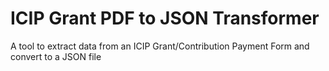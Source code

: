 # ICIP Grant PDF to JSON Transformer

A tool to extract data from an ICIP Grant/Contribution Payment Form and convert to a JSON file
